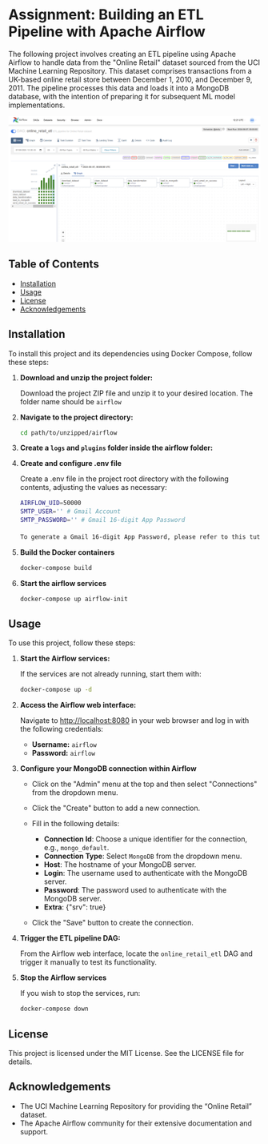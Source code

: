 # Assignment: Building an ETL Pipeline with Apache Airflow

The following project involves creating an ETL pipeline using Apache Airflow to handle data from the "Online Retail" dataset sourced from the UCI Machine Learning Repository. This dataset comprises transactions from a UK-based online retail store between December 1, 2010, and December 9, 2011. The pipeline processes this data and loads it into a MongoDB database, with the intention of preparing it for subsequent ML model implementations.

![alt text](image.png)

## Table of Contents

- [Installation](#installation)
- [Usage](#usage)
- [License](#license)
- [Acknowledgements](#acknowledgements)


## Installation

To install this project and its dependencies using Docker Compose, follow these steps:

1. **Download and unzip the project folder:**

   Download the project ZIP file and unzip it to your desired location. The folder name should be `airflow`

2. **Navigate to the project directory:**

   ```bash
   cd path/to/unzipped/airflow

3. **Create a `logs` and `plugins` folder inside the airflow folder:**

4. **Create and configure .env file**

    Create a .env file in the project root directory with the following contents, adjusting the values as necessary:

    ```bash
    AIRFLOW_UID=50000
    SMTP_USER='' # Gmail Account
    SMTP_PASSWORD='' # Gmail 16-digit App Password

    To generate a Gmail 16-digit App Password, please refer to this tutorial: [https://support.google.com/accounts/answer/185833?hl=en](https://support.google.com/accounts/answer/185833?hl=en)

5. **Build the Docker containers**

    ```bash
   docker-compose build

6. **Start the airflow services**

    ```bash
   docker-compose up airflow-init

## Usage

To use this project, follow these steps:

1. **Start the Airflow services:**

    If the services are not already running, start them with:

    ```bash
    docker-compose up -d

2. **Access the Airflow web interface:**

   Navigate to [http://localhost:8080](http://localhost:8080) in your web browser and log in with the following credentials:
   
   - **Username:** `airflow`
   - **Password:** `airflow`

3. **Configure your MongoDB connection within Airflow**
   
   - Click on the "Admin" menu at the top and then select "Connections" from the dropdown menu.
   
   - Click the "Create" button to add a new connection.
   
   - Fill in the following details:
     - **Connection Id**: Choose a unique identifier for the connection, e.g., `mongo_default`.
     - **Connection Type**: Select `MongoDB` from the dropdown menu.
     - **Host**: The hostname of your MongoDB server.
     - **Login**: The username used to authenticate with the MongoDB server.
     - **Password**: The password used to authenticate with the MongoDB server.
     - **Extra**: {"srv": true}
   
   - Click the "Save" button to create the connection.

4. **Trigger the ETL pipeline DAG:**

    From the Airflow web interface, locate the `online_retail_etl` DAG and trigger it manually to test its functionality.

5. **Stop the Airflow services**

    If you wish to stop the services, run:

    ```bash
    docker-compose down

## License

This project is licensed under the MIT License. See the LICENSE file for details.

## Acknowledgements

* The UCI Machine Learning Repository for providing the “Online Retail” dataset.
* The Apache Airflow community for their extensive documentation and support.

